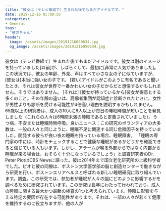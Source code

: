 ```yaml
---
title: "彼女は（テレビ番組で）生まれた後でもまだアイドルです。"
date: 2019-12-16 05:09:56
categories:
- General
tags:
- "彼方ちゃん"
header:
  image: /assets/images/20191216050634.jpg
  og_image: /assets/images/20191216050634.jpg
---
```


彼女は（テレビ番組で）生まれた後でもまだアイドルです。彼女は別のイメージを持っていました[以前]が、しばらくして、最初に[非常に人気がありました]。この状況では、彼女の年齢、外見、声はすべて小さな女の子に似ていますが、[彼女は]本当に強い女の子です。 [若い]アイドルがこのように有名であると聞いたとき、それは彼女が世界で一番かわいい女の子だからだと想像するかもしれません。そうではありません。 [それは] [彼女が持っているから]彼女が得意とする多くのこと。その年齢の違いは、高齢者集団が認知症と診断されたときに、女性が男性よりも診断を受ける可能性が4倍高い理由を説明するかもしれません。 65歳以上の研究者は、成人の10人に8人以上が毎日の睡眠時間が短いことを発見しました（これらの人々は6時間未満の睡眠であると定義されていました）。うつ病、不安または睡眠時無呼吸。良いニュース：この研究のボランティアの大多数は、一般の人々と同じように、睡眠不足に関連する同じ危険因子を持っていました。開発する彼らが良い夜の睡眠を持っている場合、睡眠障害。 「睡眠の専門家の中には、時計をチェックすることで健康な睡眠があるかどうかを確認できると信じている人もいます。しかし、アラームが鳴る外部からではなく内部から睡眠が来る場合は、おそらく十分になっているでしょう」と調査研究者のDr. Peter PiotはCBS Newsに語った。彼は2014年まで国立老化研究所の上級科学者でした。ピオと彼の同僚は、ボストン大学医学部の脳と創造センターで働きながら研究を行い、ボストンエリアヘルスと呼ばれる新しい睡眠研究に取り組んでいます。調査。この研究では、参加者が睡眠が人々の脳にどのように影響するかを調べるために研究されています。この研究は長年にわたって行われており、成人の睡眠に関する最大かつ最新の検査の1つと考えられています。睡眠に影響を与える特定の要因が存在する可能性があります。それは、一部の人々が若くて健康を維持するのに役立ちますが、他の人が
